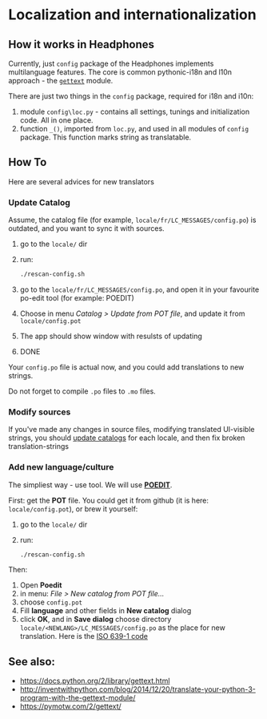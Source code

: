 # Localization and internationalization

## How it works in Headphones

Currently, just `config` package of the Headphones implements multilanguage features. The core is common pythonic-i18n and l10n approach - the [`gettext`](https://docs.python.org/2/library/gettext.html) module.

There are just two things in the `config` package, required for i18n and i10n:

1. module `config\loc.py` - contains all settings, tunings and initialization code. All in one place.
2. function `_()`, imported from `loc.py`, and used in all modules of `config` package. This function marks string as translatable.

## How To

Here are several advices for new translators

<a id="update-catalog"/>

### Update Catalog

Assume, the catalog file (for example, `locale/fr/LC_MESSAGES/config.po`) is outdated, and you want to sync it with sources.

1. go to the `locale/` dir
2. run:

    ```sh
    ./rescan-config.sh
    ```

3. go to the `locale/fr/LC_MESSAGES/config.po`, and open it in your favourite po-edit tool (for example: POEDIT)
4. Choose in menu _Catalog > Update from POT file_, and update it from `locale/config.pot`
5. The app should show window with resulsts of updating
6. DONE

Your `config.po` file is actual now, and you could add translations to new strings.

Do not forget to compile `.po` files to `.mo` files.

### Modify sources

If you've made any changes in source files, modifying translated UI-visible strings, you should [update catalogs](#update-catalog) for each locale, and then fix broken translation-strings

### Add new language/culture

The simpliest way - use tool. We will use [**POEDIT**](https://poedit.net/).

First: get the **POT** file. You could get it from github (it is here: `locale/config.pot`), or brew it yourself:
1. go to the `locale/` dir
2. run:

    ```sh
    ./rescan-config.sh
    ```

Then:
1. Open **Poedit**
2. in menu: _File > New catalog from POT file..._
3. choose `config.pot`
4. Fill **language** and other fields in **New catalog** dialog
5. click **OK**, and in **Save dialog** choose directory `locale/<NEWLANG>/LC_MESSAGES/config.po` as the place for new translation. Here **<NEWLANG>** is the [ISO 639-1 code](https://en.wikipedia.org/wiki/List_of_ISO_639-1_codes)


## See also:

* https://docs.python.org/2/library/gettext.html
* http://inventwithpython.com/blog/2014/12/20/translate-your-python-3-program-with-the-gettext-module/
* https://pymotw.com/2/gettext/